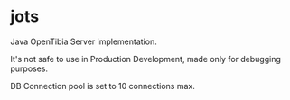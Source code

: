 jots
====

Java OpenTibia Server implementation.

It's not safe to use in Production Development, made only for debugging purposes.

DB Connection pool is set to 10 connections max.
